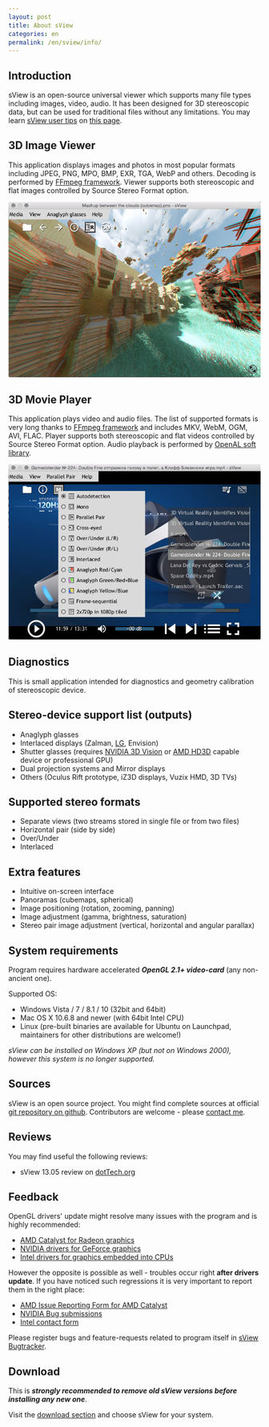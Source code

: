 ```yaml
---
layout: post
title: About sView
categories: en
permalink: /en/sview/info/
---
```


## Introduction
sView is an open-source universal viewer which supports many file types including images, video, audio.
It has been designed for 3D stereoscopic data, but can be used for traditional files without any limitations.
You may learn [sView user tips](/en/sview/usertips) on [this page](/en/sview/usertips).

## 3D Image Viewer
This application displays images and photos in most popular formats including JPEG, PNG, MPO, BMP, EXR, TGA, WebP and others.
Decoding is performed by [FFmpeg framework](http://ffmpeg.org/).
Viewer supports both stereoscopic and flat images controlled by Source Stereo Format option.

<div align='center'><img src='/images/news/sview1508_cubemap.jpg' alt='sView - Image Viewer' /></div>

## 3D Movie Player
This application plays video and audio files.
The list of supported formats is very long thanks to [FFmpeg framework](http://ffmpeg.org/) and includes MKV, WebM, OGM, AVI, FLAC.
Player supports both stereoscopic and flat videos controlled by Source Stereo Format option.
Audio playback is performed by [OpenAL soft library](http://kcat.strangesoft.net/openal.html).

<div align='center'><img src='/images/sview1508_playlist.jpg' alt='sView - Movie Player' /></div>

## Diagnostics
This is small application intended for diagnostics and geometry calibration of stereoscopic device.

## Stereo-device support list (outputs)
* Anaglyph glasses
* Interlaced displays (Zalman, [LG](http://www.lg.com/us/3d-monitors), Envision)
* Shutter glasses (requires [NVIDIA 3D Vision](http://www.nvidia.com/object/3d-vision-main.html) or [AMD HD3D](http://www.amd.com/hd3D) capable device or professional GPU)
* Dual projection systems and Mirror displays
* Others (Oculus Rift prototype, iZ3D displays, Vuzix HMD, 3D TVs)

## Supported stereo formats
* Separate views (two streams stored in single file or from two files)
* Horizontal pair (side by side)
* Over/Under
* Interlaced

## Extra features
* Intuitive on-screen interface
* Panoramas (cubemaps, spherical)
* Image positioning (rotation, zooming, panning)
* Image adjustment (gamma, brightness, saturation)
* Stereo pair image adjustment (vertical, horizontal and angular parallax)

## System requirements
Program requires hardware accelerated _**OpenGL 2.1+ video-card**_ (any non-ancient one).

Supported OS:

* Windows Vista / 7 / 8.1 / 10 (32bit and 64bit)
* Mac OS X 10.6.8 and newer (with 64bit Intel CPU)
* Linux (pre-built binaries are available for Ubuntu on Launchpad, maintainers for other distributions are welcome!)

*sView can be installed on Windows XP (but not on Windows 2000), however this system is no longer supported.*

## Sources
sView is an open source project. You might find complete sources at official [git repository on github](https://github.com/gkv311/sview).
Contributors are welcome - please [contact me](/en/about).

## Reviews
You may find useful the following reviews:

* sView 13.05 review on [dotTech.org](http://dottech.org/110247/windows-review-sview-linux-mac-os-x)

## Feedback
OpenGL drivers' update might resolve many issues with the program and is highly recommended:

* [AMD Catalyst for Radeon graphics](http://www.amd.com/en-us/markets/game/downloads)
* [NVIDIA drivers for GeForce graphics](http://www.geforce.com/drivers)
* [Intel drivers for graphics embedded into CPUs](http://www.intel.com/p/en_US/support)

However the opposite is possible as well - troubles occur right **after drivers update**.
If you have noticed such regressions it is very important to report them in the right place:

* [AMD Issue Reporting Form for AMD Catalyst](http://www.amd.com/report)
* [NVIDIA Bug submissions](http://nvidia-submit.custhelp.com/cgi-bin/nvidia_submit.cfg/php/enduser/std_alp.php)
* [Intel contact form](http://www.intel.com/p/en_US/support/contactsupport)

Please register bugs and feature-requests related to program itself in [sView Bugtracker](https://github.com/gkv311/sview/issues).

## Download
This is _**strongly recommended to remove old sView versions before installing any new one**_.

Visit the [download section](/en/download) and choose sView for your system.
